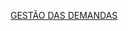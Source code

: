 [GESTÃO DAS DEMANDAS](https://desenvolvendome.atlassian.net/jira/software/projects/DE/boards/2/backlog)
